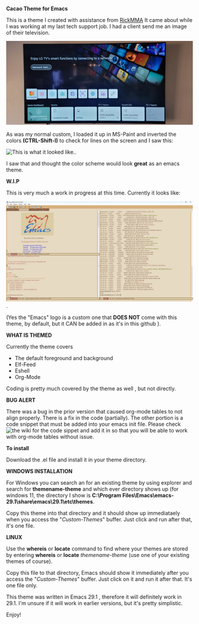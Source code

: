 **Cacao Theme for Emacs**

This is a theme I created with assistance from [RickMMA](https://github.com/RickMMA) It came about while I was working at my last tech support job.
I had a client send me an image of their television. 

![This is what it looked like.](https://github.com/Michael-Garibaldi/Cacao-theme/blob/main/emacs_background_CoffeeAuLait_normal.jpg)


As was my normal custom, I loaded it up in MS-Paint and inverted the colors **(CTRL-Shift-I)**  to check for lines on the screen
and I saw this:


![This is what it looked like.](https://github.com/Michael-Garibaldi/Cacao-theme/blob/main/emacs_background_CoffeeAuLait.png).


I saw that and thought the color scheme would look **great** as an emacs theme.

**W.I.P**

This is very much a work in progress at this time.  Currently it looks like:

![This image shows dired, tab-mode on, org-mode , elfeed and the buffer in action.](https://github.com/Michael-Garibaldi/cacao-theme/blob/main/Cacao-Theme_Screenshot.jpg).

(Yes the "Emacs" logo is a custom one that **DOES NOT** come with this theme, by default, but it CAN be added in as it's in this github ).


**WHAT IS THEMED**

Currently the theme covers 

* The default foreground and background
* Elf-Feed
* Eshell
* Org-Mode

Coding is pretty much covered by the theme as well , but not directly.


**BUG ALERT**

There was a bug in the prior version that caused org-mode tables to not align properly.  There is a fix in the code (partially).  The other portion is a code snippet that must be added into your emacs init file. Please check ![the wiki for the code sippet](https://github.com/Michael-Garibaldi/Cacao-theme/wiki/Known-bug-and-it's-fix) and add it in so that you will be able to work with org-mode tables without issue.


**To install**

Download the .el file and install it in your theme directory. 

**WINDOWS INSTALLATION**

For  Windows you can search an for an existing theme by using explorer and search for
**themename-theme** and which ever directory shows up (for windows 11, the directory I show is **C:\Program Files\Emacs\emacs-29.1\share\emacs\29.1\etc\themes**.

Copy this theme into that directory and it should show up immediataely when
you access the "*Custom-Themes*" buffer.  Just click and run after that, it's one
file.


**LINUX**

Use the **whereis** or **locate** command to find where your themes are stored by 
entering **whereis** or **locate** *themename-theme* (use one of your existing themes
of course).  

Copy this file to that directory, Emacs should show it immediately after you access
the "*Custom-Themes*" buffer.  Just click on it and run it after that. It's one file only.



This theme was written in Emacs 29.1 , therefore it will definitely work in 29.1. I'm unsure if it will work in earlier versions, but it's pretty simplistic.

Enjoy!

